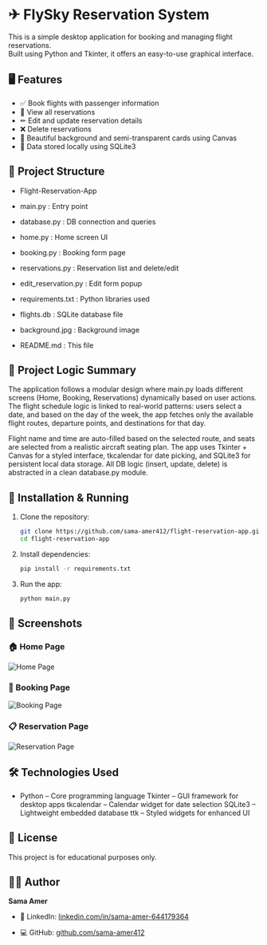 # ✈ FlySky Reservation System

This is a simple desktop application for booking and managing flight reservations.  
Built using Python and Tkinter, it offers an easy-to-use graphical interface.

## 🖥  Features

- ✅ Book flights with passenger information
- 🧾 View all reservations
- ✏ Edit and update reservation details
- ❌ Delete reservations
- 🎨 Beautiful background and semi-transparent cards using Canvas
- 💾 Data stored locally using SQLite3
## 📁 Project Structure
- Flight-Reservation-App

- main.py                : Entry point
- database.py            : DB connection and queries
- home.py                : Home screen UI
- booking.py             : Booking form page
- reservations.py        : Reservation list and delete/edit
- edit_reservation.py    : Edit form popup
- requirements.txt       : Python libraries used
- flights.db             : SQLite database file
- background.jpg         : Background image
- README.md              : This file

## 🧠 Project Logic Summary
The application follows a modular design where main.py loads different screens (Home, Booking, Reservations) dynamically based on user actions. The flight schedule logic is linked to real-world patterns: users select a date, and based on the day of the week, the app fetches only the available flight routes, departure points, and destinations for that day.

Flight name and time are auto-filled based on the selected route, and seats are selected from a realistic aircraft seating plan. The app uses Tkinter + Canvas for a styled interface, tkcalendar for date picking, and SQLite3 for persistent local data storage. All DB logic (insert, update, delete) is abstracted in a clean database.py module.

## 🚀 Installation & Running

1. Clone the repository:
   ```bash
   git clone https://github.com/sama-amer412/flight-reservation-app.git
   cd flight-reservation-app 
   ```
2. Install dependencies:
   ```bash
   pip install -r requirements.txt
   ```
3. Run the app:
   ```bash
   python main.py
   ```

## 📸 Screenshots

### 🏠 Home Page
![Home Page](images/home_page.png)

### 📑 Booking Page
![Booking Page](images/book_page.png)

### 📋 Reservation Page
![Reservation Page](images/view_reservation_page.png)

## 🛠 Technologies Used

- Python – Core programming language
Tkinter – GUI framework for desktop apps
tkcalendar – Calendar widget for date selection
SQLite3 – Lightweight embedded database
ttk – Styled widgets for enhanced UI

## 📝 License
This project is for educational purposes only.

## 🙋‍♀ Author
**Sama Amer**

- 💼 LinkedIn: [linkedin.com/in/sama-amer-644179364](https://www.linkedin.com/in/sama-amer-644179364)

- 💻 GitHub: [github.com/sama-amer412](https://github.com/sama-amer412)

